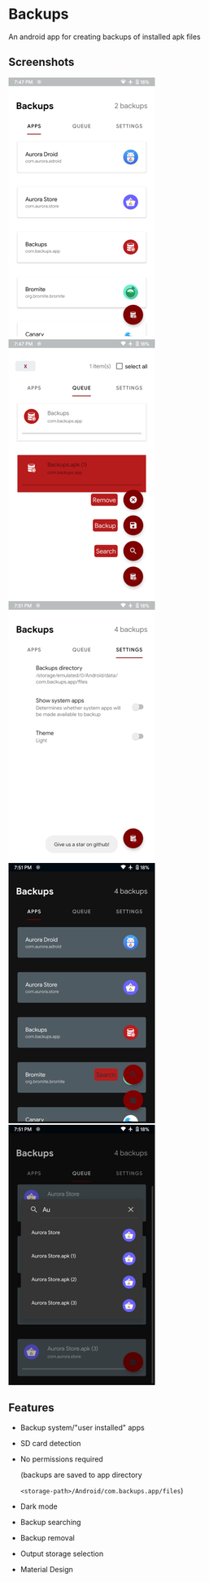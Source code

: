 # Backups

An android app for creating backups of installed apk files

## Screenshots

<img title="main" src="./github-res/main.png" alt="app screenshot" width="288" height="">
<img title="queue" src="./github-res/queue.png" alt="app screenshot" width="288" height="">
<img title="settings" src="./github-res/settings.png" alt="app screenshot" width="288" height="">
<img title="main-dark" src="./github-res/main-dark.png" alt="app screenshot" width="288" height="">
<img title="queue-dark" src="./github-res/queue-dark.png" alt="app screenshot" width="288" height="">

## Features

- Backup system/"user installed" apps
- SD card detection
- No permissions required

  (backups are saved to app directory

  `<storage-path>/Android/com.backups.app/files`)

- Dark mode
- Backup searching
- Backup removal
- Output storage selection
- Material Design
